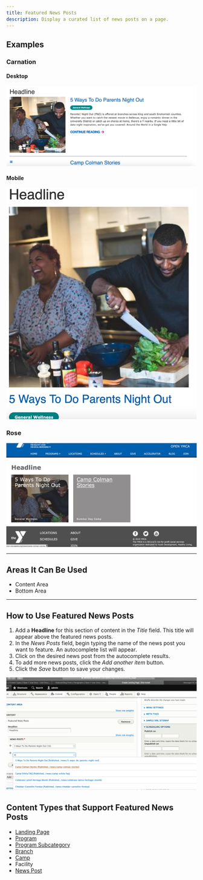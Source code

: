 ```yaml
---
title: Featured News Posts
description: Display a curated list of news posts on a page.
---
```


## Examples

### Carnation

#### Desktop

![Featured News Posts in Carnation on desktop](paragraphs--featured-news--carnation.jpeg)

#### Mobile

![Featured News Posts in Carnation on mobile](paragraphs--featured-news--carnation-mobile.jpeg)

### Rose

![Featured News Posts in Rose](paragraphs--featured-news--rose.jpeg)

---

## Areas It Can Be Used

*   Content Area
*   Bottom Area

---

## How to Use Featured News Posts

1.  Add a **Headline** for this section of content in the *Title* field. This title will appear above the featured news posts.
2.  In the *News Posts* field, begin typing the name of the news post you want to feature. An autocomplete list will appear.
3.  Click on the desired news post from the autocomplete results.
4.  To add more news posts, click the *Add another item* button.
5.  Click the *Save* button to save your changes.

![Featured News Posts admin fields](paragraphs--featured-news--admin.png)

## Content Types that Support Featured News Posts

*   [Landing Page](../../content-types/landing-page)
*   [Program](../../content-types/program)
*   [Program Subcategory](../../content-types/program-subcategory)
*   [Branch](../../content-types/branch)
*   [Camp](../../content-types/camp)
*   Facility
*   [News Post](../../content-types/news-post)
